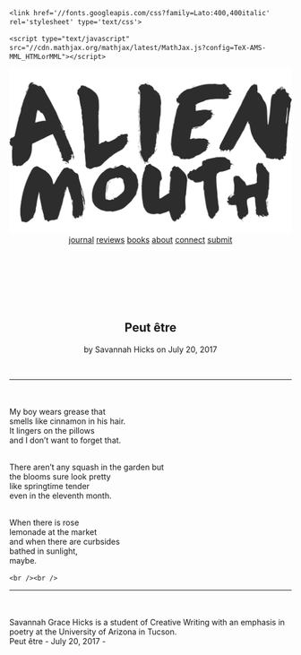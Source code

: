 <!DOCTYPE html>
<html>
  <!DOCTYPE html>
<head>
  <link href="../css/lightbox.css" rel="stylesheet">
  <script src="../css/lightbox.js"></script>
  <meta charset="utf-8">
  <meta http-equiv="X-UA-Compatible" content="IE=edge">
  <meta name="viewport" content="width=device-width, initial-scale=1">

  <meta property="og:url" content="http://alienmouth.com/july2017/hicks.html" />
  <meta property="og:description" content="Alien Mouth publishes writing and audio/visual art" />
  <meta property="og:type" content="article" />
  <meta property="og:title" content="Peut être" />
  <meta property="og:image" content="http://alienmouth.com/assets/img/og_image.png" />
  <meta property="og:site_name" content="Alien Mouth">


  <meta name="twitter:card" content="summary_large_image" />
  <meta name="twitter:site" content="@alienmouth" />
  <meta name="twitter:title" content="Peut être" />
  <meta name="twitter:description" content="Alien Mouth publishes writing and audio/visual art" />
  <meta name="twitter:image" content="http://alienmouth.com/assets/img/twitter.png" />

  <title>Peut être</title>
  <meta name="description" content="My boy wears grease that smells like cinnamon in his hair.It lingers on the pillows and I don’t want to forget that.There aren’t any squash in the garden but...">

  <!-- Google Fonts loaded here depending on setting in _data/options.yml true loads font, blank does not-->
  
    <link href='//fonts.googleapis.com/css?family=Lato:400,400italic' rel='stylesheet' type='text/css'>
  
  
  <!-- Load up MathJax script if needed ... specify in /_data/options.yml file-->
  
    <script type="text/javascript" src="//cdn.mathjax.org/mathjax/latest/MathJax.js?config=TeX-AMS-MML_HTMLorMML"></script>
  

  <link rel="stylesheet" type="text/css" href="/css/tufte.css">
  <!-- <link rel="stylesheet" type="text/css" href="/css/print.css" media="print"> -->

  <link rel="canonical" href="/july2017/hicks.html">

  <link rel="alternate" type="application/rss+xml" title="Alien Mouth" href="/feed.xml" />
</head>

  <body class="full-width">
    <!--- Header and nav template site-wide -->
<header>
	<a href="/"><img class="amlogo" src="/assets/img/logo.png" alt="CH"></a><br />
	<div class="nav_custom">
		<a href="/">journal</a>
		<a href="/reviews/">reviews</a>
		<a href="/books/">books</a>
		<a href="/about/">about</a>
		<a href="/connect/">connect</a>
		<a href="https://alienmouth.submittable.com/submit">submit</a>
	</div>
</header>
<br /><br />
    <article>
      <br />
<h1><center>Peut être</center></h1>
<p class="subtitle"><center>by Savannah Hicks on July 20, 2017</center></p><br />
<hr><br /><br />
<div class="custom_read">
	My boy wears grease that <br>
smells like cinnamon in his hair.<br>
It lingers on the pillows <br>
and I don’t want to forget that.<br><br>

There aren’t any squash in the garden but<br>
the blooms sure look pretty<br>
like springtime tender<br>
even in the eleventh month.<br><br>

When there is rose <br>
lemonade at the market<br>
and when there are curbsides <br>
bathed in sunlight, <br>
maybe.<br>

	<br /><br />
</div>
<hr><br /><br />
Savannah Grace Hicks is a student of Creative Writing with an emphasis in poetry at the University of Arizona in Tucson.
    </article>
    <span class="print-footer">Peut être - July 20, 2017 - </span>
	<script>
	  (function() {
	    var cx = '012309109243193332464:aa5o5mifvhy';
	    var gcse = document.createElement('script');
	    gcse.type = 'text/javascript';
	    gcse.async = true;
	    gcse.src = 'https://cse.google.com/cse.js?cx=' + cx;
	    var s = document.getElementsByTagName('script')[0];
	    s.parentNode.insertBefore(gcse, s);
	  })();
	</script>
	<gcse:search></gcse:search>
    <footer>
  <br />
</footer>
  </body>
</html>
